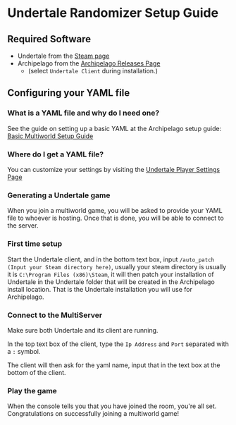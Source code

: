 # Undertale Randomizer Setup Guide

## Required Software

- Undertale from the [Steam page](https://store.steampowered.com/app/391540)
- Archipelago from the [Archipelago Releases Page](https://github.com/ArchipelagoMW/Archipelago/releases)
    - (select `Undertale Client` during installation.)

## Configuring your YAML file

### What is a YAML file and why do I need one?

See the guide on setting up a basic YAML at the Archipelago setup
guide: [Basic Multiworld Setup Guide](/tutorial/Archipelago/setup/en)

### Where do I get a YAML file?

You can customize your settings by visiting the [Undertale Player Settings Page](../player-settings)

### Generating a Undertale game

When you join a multiworld game, you will be asked to provide your YAML file to whoever is hosting. 
Once that is done, you will be able to connect to the server.

### First time setup

Start the Undertale client, and in the bottom text box, input `/auto_patch (Input your Steam directory here)`, usually 
your steam directory is usually it is `C:\Program Files (x86)\Steam`, it will then patch your installation of 
Undertale in the Undertale folder that will be created in the Archipelago install location. That is the Undertale 
installation you will use for Archipelago.

### Connect to the MultiServer

Make sure both Undertale and its client are running.

In the top text box of the client, type the 
`Ip Address` and `Port` separated with a `:` symbol.

The client will then ask for the yaml name, input that in the text box at the bottom of the client.

### Play the game

When the console tells you that you have joined the room, you're all set. Congratulations on successfully joining a
multiworld game!

